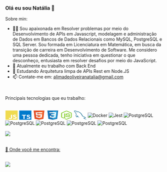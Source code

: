 ### Olá eu sou Natália 👋


Sobre min:
- 👩‍💻 Sou apaixonada em Resolver problemas por meio do Desenvolvimento de APIs em Javascript, modelagem e administração de Dados em Bancos de Dados Relacionais como MySQL, PostgreSQL e SQL Server. Sou formada em Licenciatura em Matemática, em busca da transição de carreira em Desenvolvimento de Software.
Me considero uma pessoa dedicada, tenho iniciativa em questionar o que desconheço, entusiasta em resolver desafios por meio do JavaScript.
- 🔭 Atualmente eu trabalho com Back End
- 🌱 Estudando Arquitetura limpa de APIs Rest em Node.JS
- 📫 Contate-me em: alimadeoliveiranatalia@gmail.com
<br>
<p>Principais tecnologias que eu trabalho:</p>
<div style="display: inline_block"><br>
  <img align="center" alt="Js" height="30" width="40" src="https://raw.githubusercontent.com/devicons/devicon/master/icons/javascript/javascript-plain.svg">
  <img align="center" alt="Ts" height="30" width="40" src="https://raw.githubusercontent.com/devicons/devicon/master/icons/typescript/typescript-plain.svg">
  <img align="center" alt="HTML" height="30" width="40" src="https://raw.githubusercontent.com/devicons/devicon/master/icons/html5/html5-original.svg">
  <img align="center" alt="CSS" height="30" width="40" src="https://raw.githubusercontent.com/devicons/devicon/master/icons/css3/css3-original.svg">
  <img align="center" alt="NodeJS" height="30" width="40" src="https://raw.githubusercontent.com/devicons/devicon/master/icons/nodejs/nodejs-original.svg" />
  <img align="center" alt="MySQL" height="30" width="40" src="https://raw.githubusercontent.com/devicons/devicon/master/icons/mysql/mysql-original.svg">
  <img align="center" alt="Docker" height="30" width="40" src="https://cdn.jsdelivr.net/gh/devicons/devicon/icons/docker/docker-original-wordmark.svg">
  <img align="center" alt="Jest" height="30" width="40" src="https://cdn.jsdelivr.net/gh/devicons/devicon/icons/jest/jest-plain.svg">  
  <img align="center" alt="PostgreSQL" height="30" width="40" src="https://cdn.jsdelivr.net/gh/devicons/devicon/icons/postgresql/postgresql-original-wordmark.svg" />
  <img align="center" alt="PostgreSQL" height="30" width="40" src="https://cdn.jsdelivr.net/gh/devicons/devicon/icons/ubuntu/ubuntu-plain-wordmark.svg" />
  <img align="center" alt="PostgreSQL" height="30" width="40" src="https://cdn.jsdelivr.net/gh/devicons/devicon/icons/vscode/vscode-original.svg" />
  <img align="center" alt="PostgreSQL" height="30" width="40" src="https://cdn.jsdelivr.net/gh/devicons/devicon/icons/npm/npm-original-wordmark.svg" />
  <img align="center" alt="PostgreSQL" height="30" width="40" src="https://cdn.jsdelivr.net/gh/devicons/devicon/icons/express/express-original.svg" />  
</div>
<br>
<div>
  <div>
    <a href="https://github.com/alimadeoliveiranatalia">
    <img height="180em" src="https://github-readme-stats.vercel.app/api/top-langs/?username=alimadeoliveiranatalia&layout=compact&langs_count=7&theme=radical"/>
  </div> 
  <br>
  <div> 
    <p >🔎 Onde você me encontra:</p><br/>
    <a href="https://www.linkedin.com/in/natalia-lima-oliveira-969330124/" target="_blank"><img src="https://img.shields.io/badge/-LinkedIn-%230077B5?style=for-the-badge&logo=linkedin&logoColor=white" target="_blank"></a> 
  </div>
</div>

